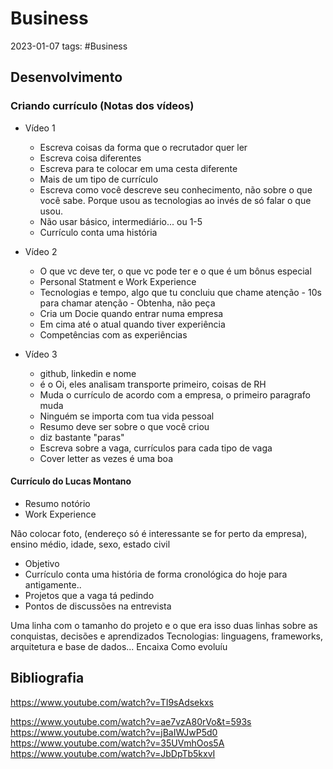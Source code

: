 # Business
2023-01-07
tags: #Business

## Desenvolvimento

### Criando currículo (Notas dos vídeos)

* Vídeo 1
	* Escreva coisas da forma que o recrutador quer ler
	* Escreva coisa diferentes
	* Escreva para te colocar em uma cesta diferente
	* Mais de um tipo de currículo
	* Escreva como você descreve seu conhecimento, não sobre o que você sabe. Porque usou as tecnologias ao invés de só falar o que usou.
	* Não usar básico, intermediário... ou 1-5
	* Currículo conta uma história

* Vídeo 2
	* O que vc deve ter, o que vc pode ter e o que é um bônus especial
	* Personal Statment e Work Experience
	* Tecnologias e tempo, algo que tu concluiu que chame atenção - 10s para chamar atenção - Obtenha, não peça
	* Cria um Docie quando entrar numa empresa
	* Em cima até o atual quando tiver experiência
	* Competências com as experiências

* Vídeo 3
	* github, linkedin e nome
	*  é o Oi, eles analisam transporte primeiro, coisas de RH
	* Muda o currículo de acordo com a empresa, o primeiro paragrafo muda
	* Ninguém se importa com tua vida pessoal
	* Resumo deve ser sobre o que você criou
	* diz bastante "paras"
	* Escreva sobre a vaga, currículos para cada tipo de vaga
	* Cover letter as vezes é uma boa

#### Currículo do Lucas Montano

* Resumo notório
* Work Experience

Nâo colocar foto, (endereço só é interessante se for perto da empresa), ensino médio, idade, sexo, estado civil

* Objetivo
* Currículo conta uma história de forma cronológica do hoje para antigamente..
* Projetos que a vaga tá pedindo
* Pontos de discussões na entrevista

Uma linha com o tamanho do projeto e o que era isso
duas linhas sobre as conquistas, decisões e aprendizados
Tecnologias: linguagens, frameworks, arquitetura e base de dados... Encaixa
Como evoluíu

## Bibliografia

https://www.youtube.com/watch?v=TI9sAdsekxs

https://www.youtube.com/watch?v=ae7vzA80rVo&t=593s
https://www.youtube.com/watch?v=jBaIWJwP5d0
https://www.youtube.com/watch?v=35UVmhOos5A
https://www.youtube.com/watch?v=JbDpTb5kxvI
